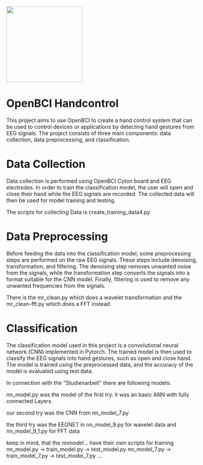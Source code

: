 <img src="https://abload.de/img/eeg_c500vjes9.png" width="200px">

# OpenBCI Handcontrol

This project aims to use OpenBCI to create a hand control system that can be used to control devices or applications by detecting hand gestures from EEG signals. The project consists of three main components: data collection, data preprocessing, and classification.

# Data Collection

Data collection is performed using OpenBCI Cyton board and EEG electrodes. In order to train the classification model, the user will open and close their hand while the EEG signals are recorded. The collected data will then be used for model training and testing.

The scripts for collecting Data is create_training_data4.py

# Data Preprocessing

Before feeding the data into the classification model, some preprocessing steps are performed on the raw EEG signals. These steps include denoising, transformation, and filtering. The denoising step removes unwanted noise from the signals, while the transformation step converts the signals into a format suitable for the CNN model. Finally, filtering is used to remove any unwanted frequencies from the signals.

There is the mr_clean.py which does a wavelet transformation
and the mr_clean-fft.py which does a FFT instead

# Classification

The classification model used in this project is a convolutional neural network (CNN) implemented in Pytorch. The trained model is then used to classify the EEG signals into hand gestures, such as open and close hand. The model is trained using the preprocessed data, and the accuracy of the model is evaluated using test data.

In connection with the "Studienarbeit" there are following models:

nn_model.py was the model of the first try. it was an basic ANN with fully connected Layers.

our second try was the CNN from nn_model_7.py

the third try was the EEGNET in nn_model_9.py for wavelet data
and nn_model_9_1.py for FFT data

keep in mind, that the nn*model*... have their own scripts for training
nn_model.py -> train_model.py -> test_model.py
nn_model_7.py -> train_model_7.py -> test_model_7.py
...
